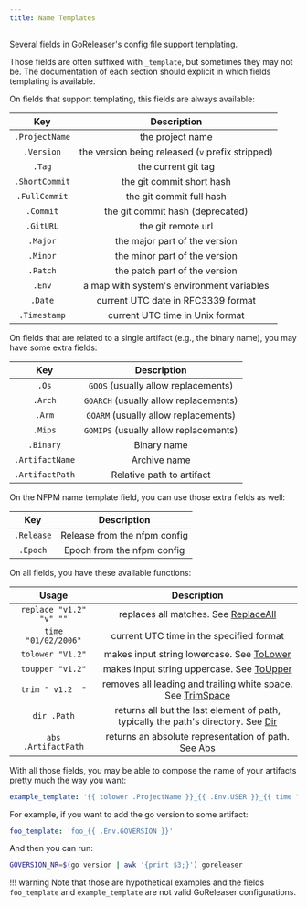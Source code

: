 ```yaml
---
title: Name Templates
---
```


Several fields in GoReleaser's config file support templating.

Those fields are often suffixed with `_template`, but sometimes they may not
be. The documentation of each section should explicit in which fields
templating is available.

On fields that support templating, this fields are always available:

|      Key       |                   Description                    |
| :------------: | :----------------------------------------------: |
| `.ProjectName` |                 the project name                 |
|   `.Version`   | the version being released (`v` prefix stripped) |
|     `.Tag`     |               the current git tag                |
| `.ShortCommit` |            the git commit short hash             |
| `.FullCommit`  |            the git commit full hash              |
|   `.Commit`    |       the git commit hash (deprecated)           |
|   `.GitURL`    |               the git remote url                 |
|    `.Major`    |          the major part of the version           |
|    `.Minor`    |          the minor part of the version           |
|    `.Patch`    |          the patch part of the version           |
|     `.Env`     |    a map with system's environment variables     |
|    `.Date`     |        current UTC date in RFC3339 format        |
|  `.Timestamp`  |         current UTC time in Unix format          |

On fields that are related to a single artifact (e.g., the binary name), you
may have some extra fields:

|       Key       |              Description              |
| :-------------: | :-----------------------------------: |
|      `.Os`      |  `GOOS` (usually allow replacements)  |
|     `.Arch`     | `GOARCH` (usually allow replacements) |
|     `.Arm`      | `GOARM` (usually allow replacements)  |
|     `.Mips`     | `GOMIPS` (usually allow replacements) |
|    `.Binary`    |              Binary name              |
| `.ArtifactName` |             Archive name              |
| `.ArtifactPath` |       Relative path to artifact       |

On the NFPM name template field, you can use those extra fields as well:

|       Key       |              Description              |
| :-------------: | :-----------------------------------: |
|   `.Release`    |     Release from the nfpm config      |
|    `.Epoch`     |      Epoch from the nfpm config       |

On all fields, you have these available functions:

|        Usage            |               Description                                                                                |
| :--------------------:  | :----------------------------------------------------------------------------------:                     |
| `replace "v1.2" "v" ""` | replaces all matches. See [ReplaceAll](https://golang.org/pkg/strings/#ReplaceAll)                       |
| `time "01/02/2006"`     | current UTC time in the specified format                                                                 |
| `tolower "V1.2"`        | makes input string lowercase. See [ToLower](https://golang.org/pkg/strings/#ToLower)                     |
| `toupper "v1.2"`        | makes input string uppercase. See [ToUpper](https://golang.org/pkg/strings/#ToUpper)                     |
| `trim " v1.2  "`        | removes all leading and trailing white space. See [TrimSpace](https://golang.org/pkg/strings/#TrimSpace) |
| `dir .Path`             | returns all but the last element of path, typically the path's directory. See [Dir](https://golang.org/pkg/path/filepath/#Dir) |
| `abs .ArtifactPath`     | returns an absolute representation of path. See [Abs](https://golang.org/pkg/path/filepath/#Abs) |

With all those fields, you may be able to compose the name of your artifacts
pretty much the way you want:

```yaml
example_template: '{{ tolower .ProjectName }}_{{ .Env.USER }}_{{ time "2006" }}'
```

For example, if you want to add the go version to some artifact:

```yaml
foo_template: 'foo_{{ .Env.GOVERSION }}'
```

And then you can run:

```sh
GOVERSION_NR=$(go version | awk '{print $3;}') goreleaser
```

!!! warning
    Note that those are hypothetical examples and the fields `foo_template` and
    `example_template` are not valid GoReleaser configurations.
